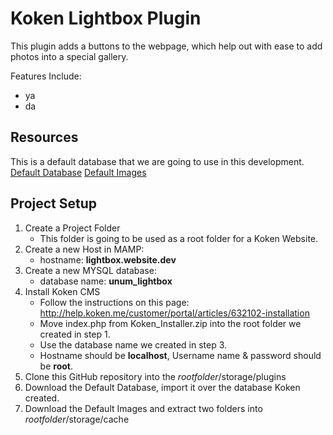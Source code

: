 # Koken Lightbox Plugin

This plugin adds a buttons to the webpage, which help out with ease to add photos into a special gallery.

Features Include:
* ya
* da

## Resources
This is a default database that we are going to use in this development.
[Default Database](http://unumstudios.com/lightbox/storage/amp_lightbox_2017-01-27.sql.gz)
[Default Images](http://unumstudios.com/lightbox/storage/images.zip)

## Project Setup
1. Create a Project Folder
    * This folder is going to be used as a root folder for a Koken Website.
2. Create a new Host in MAMP:
    * hostname: **lightbox.website.dev**
3. Create a new MYSQL database:
    * database name: **unum_lightbox**
3. Install Koken CMS
    * Follow the instructions on this page: http://help.koken.me/customer/portal/articles/632102-installation
    * Move index.php from Koken_Installer.zip into the root folder we created in step 1.
    * Use the database name we created in step 3.
    * Hostname should be **localhost**, Username name & password should be **root**.
4. Clone this GitHub repository into the _rootfolder_/storage/plugins
5. Download the Default Database, import it over the database Koken created.
6. Download the Default Images and extract two folders into _rootfolder_/storage/cache
